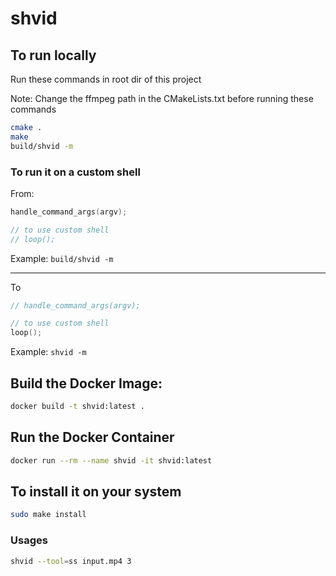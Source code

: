 # shvid


## To run locally 
Run these commands in root dir of this project

Note: Change the ffmpeg path in the CMakeLists.txt before running these commands
```sh
cmake .
make
build/shvid -m
```

### To run it on a custom shell
From:
```c
handle_command_args(argv);

// to use custom shell
// loop();
```
Example: ``build/shvid -m``

---

To
```c
// handle_command_args(argv);

// to use custom shell
loop();
```
Example: ``shvid -m``

## Build the Docker Image:
```sh
docker build -t shvid:latest . 
```

## Run the Docker Container
```sh
docker run --rm --name shvid -it shvid:latest
```

## To install it on your system
```sh
sudo make install
```

### Usages
```sh
shvid --tool=ss input.mp4 3
```